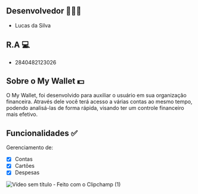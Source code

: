 ## Desenvolvedor 👨🏾‍💻

- Lucas da Silva 

## R.A 💻

- 2840482123026 

## Sobre o  My Wallet 💵

O My Wallet, foi desenvolvido para auxiliar o usuário em sua organização financeira. 
Através dele você terá acesso a várias contas ao mesmo tempo, podendo analisá-las de forma rápida, visando ter um controle financeiro mais efetivo.

## Funcionalidades ✅

Gerenciamento de:
- [x] Contas
- [x] Cartões
- [x] Despesas

![Vídeo sem título ‐ Feito com o Clipchamp (1)](https://user-images.githubusercontent.com/90793860/236336175-526fab1d-84e2-4615-ae8d-914c2578aeaa.gif)
